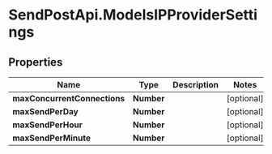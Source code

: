# SendPostApi.ModelsIPProviderSettings

## Properties

Name | Type | Description | Notes
------------ | ------------- | ------------- | -------------
**maxConcurrentConnections** | **Number** |  | [optional] 
**maxSendPerDay** | **Number** |  | [optional] 
**maxSendPerHour** | **Number** |  | [optional] 
**maxSendPerMinute** | **Number** |  | [optional] 



